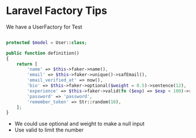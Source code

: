 # Laravel Factory Tips

We have a UserFactory for Test

```php

protected $model = User::class;

public function definition()
{
    return [
        'name' => $this->faker->name(),
        'email' => $this->faker->unique()->safEmail(),
        'email_verified_at' => now(),
        'bio' => $this->faker->optional($weight = 0.5)->sentence(12),
        'experience' => $this->faker->valid(fn ($exp) => $exp < 100)->randomNumber(),
        'password' => 'password',
        'remember_token' => Str::random(10),
    ];
}
```

- We could use optional and weight to make a null input
- Use valid to limit the number
